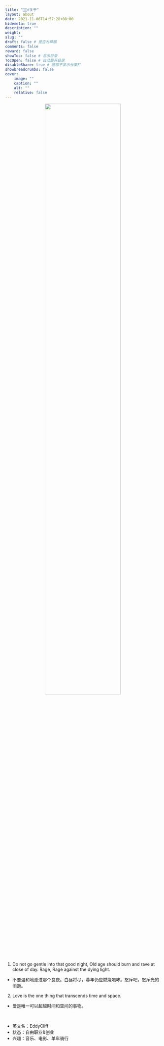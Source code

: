 ```yaml
---
title: "🙋🏻‍♂️关于"
layout: about
date: 2021-11-06T14:57:28+08:00
hidemeta: true
description: ""
weight:
slug: ""
draft: false # 是否为草稿
comments: false
reward: false
showToc: false # 显示目录
TocOpen: false # 自动展开目录
disableShare: true # 底部不显示分享栏
showbreadcrumbs: false
cover:
    image: ""
    caption: ""
    alt: ""
    relative: false
---
```



<p align = "center">
<img src = "https://testingcf.jsdelivr.net/gh/EddyCliff/ChartBed/BlogCover/Interstellar.jpg" width = "70%" height = "auto">
</p>


<br />

1. Do not go gentle into that good night, Old age should burn and rave at close of day. Rage, Rage against the dying light.
- 不要温和地走进那个良夜。白昼将尽，暮年仍应燃烧咆哮。怒斥吧，怒斥光的消逝。
2. Love is the one thing that transcends time and space.
- 爱是唯一可以超越时间和空间的事物。  
<br />



- 英文名：EddyCliff              
- 状态：自由职业&创业             
- 兴趣：音乐、电影、单车骑行 


